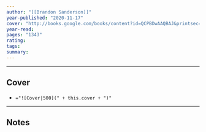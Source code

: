```yaml
---
author: "[[Brandon Sanderson]]"
year-published: "2020-11-17"
cover: "http://books.google.com/books/content?id=QCPBDwAAQBAJ&printsec=frontcover&img=1&zoom=1&edge=curl&source=gbs_api"
year-read: 
pages: "1343"
rating: 
tags: 
summary:
---
```


---
## Cover
- `="![Cover|500](" + this.cover + ")"`
---
## Notes